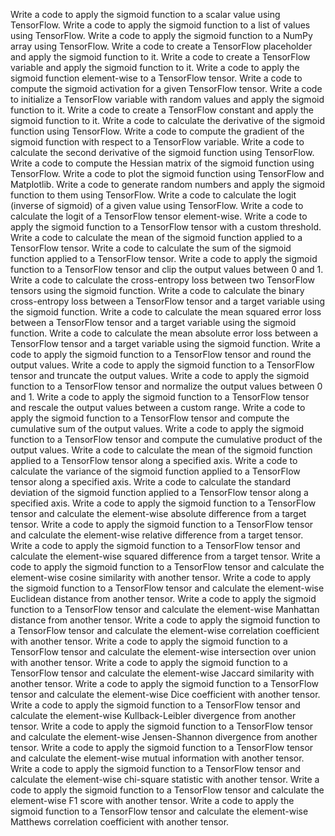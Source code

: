 Write a code to apply the sigmoid function to a scalar value using TensorFlow.
Write a code to apply the sigmoid function to a list of values using TensorFlow.
Write a code to apply the sigmoid function to a NumPy array using TensorFlow.
Write a code to create a TensorFlow placeholder and apply the sigmoid function to it.
Write a code to create a TensorFlow variable and apply the sigmoid function to it.
Write a code to apply the sigmoid function element-wise to a TensorFlow tensor.
Write a code to compute the sigmoid activation for a given TensorFlow tensor.
Write a code to initialize a TensorFlow variable with random values and apply the sigmoid function to it.
Write a code to create a TensorFlow constant and apply the sigmoid function to it.
Write a code to calculate the derivative of the sigmoid function using TensorFlow.
Write a code to compute the gradient of the sigmoid function with respect to a TensorFlow variable.
Write a code to calculate the second derivative of the sigmoid function using TensorFlow.
Write a code to compute the Hessian matrix of the sigmoid function using TensorFlow.
Write a code to plot the sigmoid function using TensorFlow and Matplotlib.
Write a code to generate random numbers and apply the sigmoid function to them using TensorFlow.
Write a code to calculate the logit (inverse of sigmoid) of a given value using TensorFlow.
Write a code to calculate the logit of a TensorFlow tensor element-wise.
Write a code to apply the sigmoid function to a TensorFlow tensor with a custom threshold.
Write a code to calculate the mean of the sigmoid function applied to a TensorFlow tensor.
Write a code to calculate the sum of the sigmoid function applied to a TensorFlow tensor.
Write a code to apply the sigmoid function to a TensorFlow tensor and clip the output values between 0 and 1.
Write a code to calculate the cross-entropy loss between two TensorFlow tensors using the sigmoid function.
Write a code to calculate the binary cross-entropy loss between a TensorFlow tensor and a target variable using the sigmoid function.
Write a code to calculate the mean squared error loss between a TensorFlow tensor and a target variable using the sigmoid function.
Write a code to calculate the mean absolute error loss between a TensorFlow tensor and a target variable using the sigmoid function.
Write a code to apply the sigmoid function to a TensorFlow tensor and round the output values.
Write a code to apply the sigmoid function to a TensorFlow tensor and truncate the output values.
Write a code to apply the sigmoid function to a TensorFlow tensor and normalize the output values between 0 and 1.
Write a code to apply the sigmoid function to a TensorFlow tensor and rescale the output values between a custom range.
Write a code to apply the sigmoid function to a TensorFlow tensor and compute the cumulative sum of the output values.
Write a code to apply the sigmoid function to a TensorFlow tensor and compute the cumulative product of the output values.
Write a code to calculate the mean of the sigmoid function applied to a TensorFlow tensor along a specified axis.
Write a code to calculate the variance of the sigmoid function applied to a TensorFlow tensor along a specified axis.
Write a code to calculate the standard deviation of the sigmoid function applied to a TensorFlow tensor along a specified axis.
Write a code to apply the sigmoid function to a TensorFlow tensor and calculate the element-wise absolute difference from a target tensor.
Write a code to apply the sigmoid function to a TensorFlow tensor and calculate the element-wise relative difference from a target tensor.
Write a code to apply the sigmoid function to a TensorFlow tensor and calculate the element-wise squared difference from a target tensor.
Write a code to apply the sigmoid function to a TensorFlow tensor and calculate the element-wise cosine similarity with another tensor.
Write a code to apply the sigmoid function to a TensorFlow tensor and calculate the element-wise Euclidean distance from another tensor.
Write a code to apply the sigmoid function to a TensorFlow tensor and calculate the element-wise Manhattan distance from another tensor.
Write a code to apply the sigmoid function to a TensorFlow tensor and calculate the element-wise correlation coefficient with another tensor.
Write a code to apply the sigmoid function to a TensorFlow tensor and calculate the element-wise intersection over union with another tensor.
Write a code to apply the sigmoid function to a TensorFlow tensor and calculate the element-wise Jaccard similarity with another tensor.
Write a code to apply the sigmoid function to a TensorFlow tensor and calculate the element-wise Dice coefficient with another tensor.
Write a code to apply the sigmoid function to a TensorFlow tensor and calculate the element-wise Kullback-Leibler divergence from another tensor.
Write a code to apply the sigmoid function to a TensorFlow tensor and calculate the element-wise Jensen-Shannon divergence from another tensor.
Write a code to apply the sigmoid function to a TensorFlow tensor and calculate the element-wise mutual information with another tensor.
Write a code to apply the sigmoid function to a TensorFlow tensor and calculate the element-wise chi-square statistic with another tensor.
Write a code to apply the sigmoid function to a TensorFlow tensor and calculate the element-wise F1 score with another tensor.
Write a code to apply the sigmoid function to a TensorFlow tensor and calculate the element-wise Matthews correlation coefficient with another tensor.